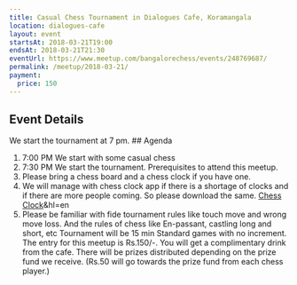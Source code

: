 ```yaml
---
title: Casual Chess Tournament in Dialogues Cafe, Koramangala
location: dialogues-cafe
layout: event
startsAt: 2018-03-21T19:00
endsAt: 2018-03-21T21:30
eventUrl: https://www.meetup.com/bangalorechess/events/248769687/
permalink: /meetup/2018-03-21/
payment:
  price: 150
---
```

## Event Details
We start the tournament at 7 pm. ## Agenda
1. 7:00 PM We start with some casual chess
1. 7:30 PM We start the tournament. Prerequisites to attend this meetup.
1. Please bring a chess board and a chess clock if you have one.
1. We will manage with chess clock app if there is a shortage of clocks and if there are more people coming. So please download the same. [Chess Clock](https://play.google.com/store/apps/details?id=com.chess.clock)&hl=en
1. Please be familiar with fide tournament rules like touch move and wrong move loss. And the rules of chess like En-passant, castling long and short, etc Tournament will be 15 min Standard games with no increment. The entry for this meetup is Rs.150/-. You will get a complimentary drink from the cafe.
There will be prizes distributed depending on the prize fund we receive. (Rs.50 will go towards the prize fund from each chess player.)

 
